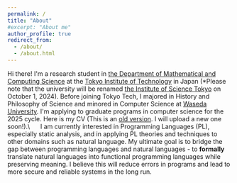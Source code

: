 ```yaml
---
permalink: /
title: "About"
#excerpt: "About me"
author_profile: true
redirect_from: 
  - /about/
  - /about.html
---
```


<!-- Google tag (gtag.js) -->
<script async src="https://www.googletagmanager.com/gtag/js?id=G-4MFKZNB73K"></script>
<script>
  window.dataLayer = window.dataLayer || [];
  function gtag(){dataLayer.push(arguments);}
  gtag('js', new Date());

  gtag('config', 'G-4MFKZNB73K');
</script>

Hi there! I'm a research student in [the Department of Mathematical and Computing Science](https://educ.titech.ac.jp/is/eng/) at the [Tokyo Institute of Technology](https://www.titech.ac.jp/english/about/organization/schools/organization04) in Japan (*Please note that the university will be renamed [the Institute of Science Tokyo](https://www.isct.ac.jp/en) on October 1, 2024). Before joining Tokyo Tech, I majored in History and Philosophy of Science and minored in Computer Science at [Waseda University](https://www.waseda.jp/top/en/). I'm applying to graduate programs in computer science for the 2025 cycle. Here is my CV (This is an [old version](http://yudaiurabe.github.io/files/20250311_YudaiUrabe_CV.pdf). I will upload a new one soon!).\\
&nbsp;&nbsp;&nbsp;&nbsp; I am currently interested in Programming Languages (PL), especially static analysis, and in applying PL theories and techniques to other domains such as natural language. My ultimate goal is to bridge the gap between programming languages and natural languages - to __formally__ translate natural languages into functional programming languages while preserving meaning. I believe this will reduce errors in programs and lead to more secure and reliable systems in the long run.
